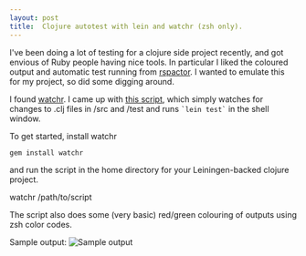 ```yaml
---
layout: post
title:  Clojure autotest with lein and watchr (zsh only).
---
```


I've been doing a lot of testing for a clojure side project recently, and got envious of Ruby people having nice tools. In particular I liked the coloured output and automatic test running from [rspactor](http://github.com/rubyphunk/rspactor "rspactor"). I wanted to emulate this for my project, so did some digging around.

I found [watchr](http://github.com/mynyml/watchr "watchr"). I came up with [this script](http://gist.github.com/251881 "watchr script"), which simply watches for changes to .clj files in /src and /test and runs `` `lein test` `` in the shell window.

To get started, install watchr

    gem install watchr

and run the script in the home directory for your Leiningen-backed clojure project.

   watchr /path/to/script

The script also does some (very basic) red/green colouring of outputs using zsh color codes.

Sample output:
![Sample output](http://tcrayford.net/files/lein-autotest.png "sample output")